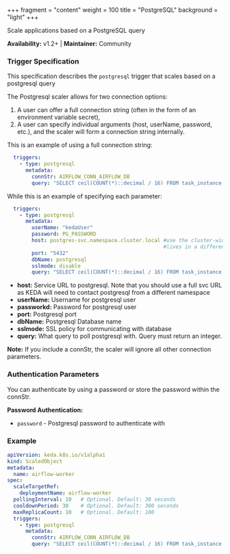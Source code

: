 +++
fragment = "content"
weight = 100
title = "PostgreSQL"
background = "light"
+++

Scale applications based on a PostgreSQL query

**Availability:** v1.2+ | **Maintainer:** Community

<!--more-->

### Trigger Specification

This specification describes the `postgresql` trigger that scales based on a postgresql query

The Postgresql scaler allows for two connection options:
1. A user can offer a full connection string 
(often in the form of an environment variable secret), 
2. A user can specify individual
arguments (host, userName, password, etc.), and the scaler will form a connection string 
internally.

This is an example of using a full connection string:
```yaml
  triggers:
    - type: postgresql
      metadata:
        connStr: AIRFLOW_CONN_AIRFLOW_DB
        query: "SELECT ceil(COUNT(*)::decimal / 16) FROM task_instance WHERE state='running' OR state='queued'"
```

While this is an example of specifying each parameter:

```yaml
  triggers:
    - type: postgresql
      metadata:
        userName: "kedaUser"
        password: PG_PASSWORD
        host: postgres-svc.namespace.cluster.local #use the cluster-wide namespace as KEDA 
                                                   #lives in a different namespace from your postgres
        port: "5432"
        dbName: postgresql
        sslmode: disable
        query: "SELECT ceil(COUNT(*)::decimal / 16) FROM task_instance WHERE state='running' OR state='queued'"
```


* **host:** Service URL to postgresql. Note that you should use a full svc URL as KEDA will need to contact 
postgresql from a different namespace
* **userName:** Username for postgresql user
* **passworkd:** Password for postgresql user
* **port:** Postgresql port
* **dbName:** Postgresql Database name
* **sslmode:** SSL policy for communicating with database
* **query:** What query to poll postgresql with. Query must return an integer.

**Note:** If you include a connStr, the scaler will ignore all other connection parameters.

### Authentication Parameters

You can authenticate by using a password or store the password within the connStr.

**Password Authentication:**

- `password` - Postgresql password to authenticate with

### Example

```yaml
apiVersion: keda.k8s.io/v1alpha1
kind: ScaledObject
metadata:
  name: airflow-worker
spec:
  scaleTargetRef:
    deploymentName: airflow-worker
  pollingInterval: 10   # Optional. Default: 30 seconds
  cooldownPeriod: 30    # Optional. Default: 300 seconds
  maxReplicaCount: 10   # Optional. Default: 100
  triggers:
    - type: postgresql
      metadata:
        connStr: AIRFLOW_CONN_AIRFLOW_DB
        query: "SELECT ceil(COUNT(*)::decimal / 16) FROM task_instance WHERE state='running' OR state='queued'"

```
